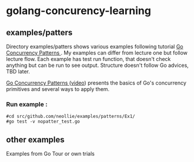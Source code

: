 # golang-concurency-learning

## examples/patters
Directory examples/patters shows various examples following tutorial [Go Concurrency Patterns ][gcp_slides]. My examples can differ from lecture one but follow lecture flow. Each example has test run function, that doesn't check anything but can be run to see output. Structure doesn't follow Go advices, TBD later.

[Go Concurrency Patterns ][gcp_slides]  ([video][gcp_video]) presents the basics of Go's concurrency primitives and several ways to apply them.

### Run example : 
```
#cd src/github.com/neollie/examples/patterns/Ex1/
#go test -v nopatter_test.go
```

## other examples
Examples from Go Tour or own trials

[gcp_slides]:http://talks.golang.org/2012/concurrency.slide#1
[gcp_video]:https://www.youtube.com/watch?v=f6kdp27TYZs

